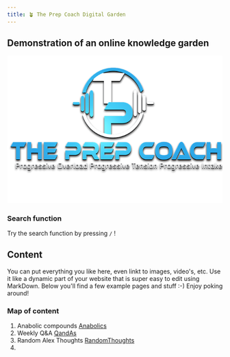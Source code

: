 ```yaml
---
title: 🪴 The Prep Coach Digital Garden
---
```

## Demonstration of an online knowledge garden
![logo](files/images/logo.png)

### Search function
Try the search function by pressing `/` ! 

## Content
You can put everything you like here, even linkt to images, video's, etc. 
Use it like a dynamic part of your website that is super easy to edit using MarkDown.
Below you'll find a few example pages and stuff :-) Enjoy poking around!

### Map of content
1. Anabolic compounds [Anabolics](moc/Anabolics.md)
2. Weekly Q&A [QandAs](QandAs.md)
3. Random Alex Thoughts [RandomThoughts](RandomThoughts.md)
4. 

